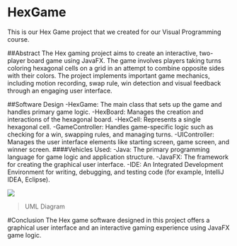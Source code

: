 # HexGame

This is our Hex Game project that we created for our Visual Programming course.

##Abstract
The Hex gaming project aims to create an interactive, two-player board game using JavaFX. The game involves players taking turns coloring hexagonal cells on a grid in an attempt to combine opposite sides with their colors. The project implements important game mechanics, including motion recording, swap rule, win detection and visual feedback through an engaging user interface.

##Software Design
-HexGame: The main class that sets up the game and handles primary game logic.
-HexBoard: Manages the creation and interactions of the hexagonal board.
-HexCell: Represents a single hexagonal cell.
-GameController: Handles game-specific logic such as checking for a win, swapping rules, and managing turns.
-UIController: Manages the user interface elements like starting screen, game screen, and winner screen.
####Vehicles Used:
-Java: The primary programming language for game logic and application structure.
-JavaFX: The framework for creating the graphical user interface.
-IDE: An Integrated Development Environment for writing, debugging, and testing code (for example, IntelliJ IDEA, Eclipse).

![](https://drive.google.com/file/d/11H3K_GpmutsY1pe1Zdm_PGg3TiNm0B3k/view?usp=sharing)

> UML Diagram

#Conclusion
The Hex game software designed in this project offers a graphical user interface and an interactive gaming experience using JavaFX game logic.

